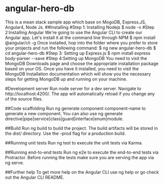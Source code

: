 # angular-hero-db
This is a mean stack sample app which base on MogoDB, Express.JS, Angular4, Node Js.
##Installing
#Step 1: Installing Nodejs
$ node -v
#Step 2:Installing Angular
We're going to use the Angular CLI to create our Angular app. Let's install it at the command line through NPM
$ npm install @angular/cli -g
Once installed, hop into the folder where you prefer to store your projects and run the following command:
$ ng new angular-hero-db
$ cd angular-hero-db
#Step 3: Setting up Express.js
$ npm install express body-parser --save
#Step 4:Setting up MongoDB
You need to visit the MongoDB Downloads page and choose the appropriate installation package based on your OS. Once you have it installed, you need to visit the MongoDB Installation documentation which will show you the necessary steps for getting MongoDB up and running on your machine.

#Development server
Run node server for a dev server. Navigate to http://localhost:4200/. The app will automatically reload if you change any of the source files.

##Code scaffolding
Run ng generate component component-name to generate a new component. You can also use ng generate directive|pipe|service|class|guard|interface|enum|module.

##Build
Run ng build to build the project. The build artifacts will be stored in the dist/ directory. Use the -prod flag for a production build.

##Running unit tests
Run ng test to execute the unit tests via Karma.

##Running end-to-end tests
Run ng e2e to execute the end-to-end tests via Protractor. Before running the tests make sure you are serving the app via ng serve.

##Further help
To get more help on the Angular CLI use ng help or go check out the Angular CLI README.
